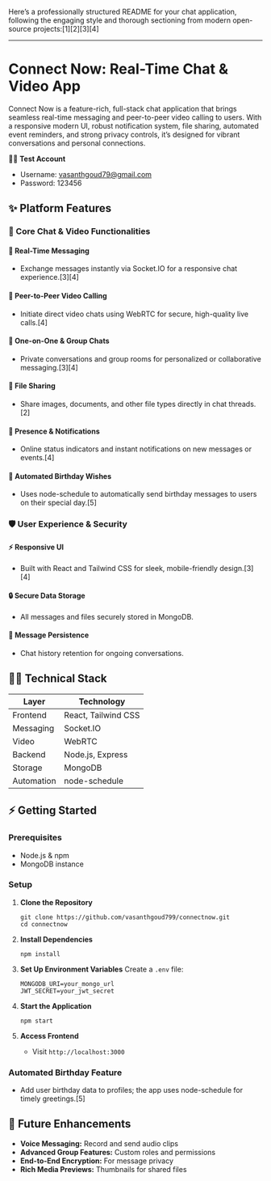 Here’s a professionally structured README for your chat application, following the engaging style and thorough sectioning from modern open-source projects:[1][2][3][4]

***

# Connect Now: Real-Time Chat & Video App

Connect Now is a feature-rich, full-stack chat application that brings seamless real-time messaging and peer-to-peer video calling to users. With a responsive modern UI, robust notification system, file sharing, automated event reminders, and strong privacy controls, it’s designed for vibrant conversations and personal connections.


🧑‍💻 **Test Account**
- Username: vasanthgoud79@gmail.com
- Password: 123456

## ✨ Platform Features

### 🚀 Core Chat & Video Functionalities

#### 💬 Real-Time Messaging
- Exchange messages instantly via Socket.IO for a responsive chat experience.[3][4]

#### 🎥 Peer-to-Peer Video Calling
- Initiate direct video chats using WebRTC for secure, high-quality live calls.[4]

#### 🧑 One-on-One & Group Chats
- Private conversations and group rooms for personalized or collaborative messaging.[3][4]

#### 📂 File Sharing
- Share images, documents, and other file types directly in chat threads.[2]

#### 🔔 Presence & Notifications
- Online status indicators and instant notifications on new messages or events.[4]

#### 🎂 Automated Birthday Wishes
- Uses node-schedule to automatically send birthday messages to users on their special day.[5]

### 🛡️ User Experience & Security

#### ⚡ Responsive UI
- Built with React and Tailwind CSS for sleek, mobile-friendly design.[3][4]

#### 🔒 Secure Data Storage
- All messages and files securely stored in MongoDB.

#### 📌 Message Persistence
- Chat history retention for ongoing conversations.

## 🧑‍💻 Technical Stack

| Layer       | Technology                    |
|-------------|------------------------------|
| Frontend    | React, Tailwind CSS          |
| Messaging   | Socket.IO                    |
| Video       | WebRTC                       |
| Backend     | Node.js, Express             |
| Storage     | MongoDB                      |
| Automation  | node-schedule                |

## ⚡ Getting Started

### Prerequisites
- Node.js & npm
- MongoDB instance

### Setup

1. **Clone the Repository**
    ```
    git clone https://github.com/vasanthgoud799/connectnow.git
    cd connectnow
    ```
2. **Install Dependencies**
    ```
    npm install
    ```
3. **Set Up Environment Variables**
    Create a `.env` file:
    ```
    MONGODB_URI=your_mongo_url
    JWT_SECRET=your_jwt_secret
    ```

4. **Start the Application**
    ```
    npm start
    ```

5. **Access Frontend**
    - Visit `http://localhost:3000`

### Automated Birthday Feature
- Add user birthday data to profiles; the app uses node-schedule for timely greetings.[5]

## 🚀 Future Enhancements

- **Voice Messaging:** Record and send audio clips
- **Advanced Group Features:** Custom roles and permissions
- **End-to-End Encryption:** For message privacy
- **Rich Media Previews:** Thumbnails for shared files
